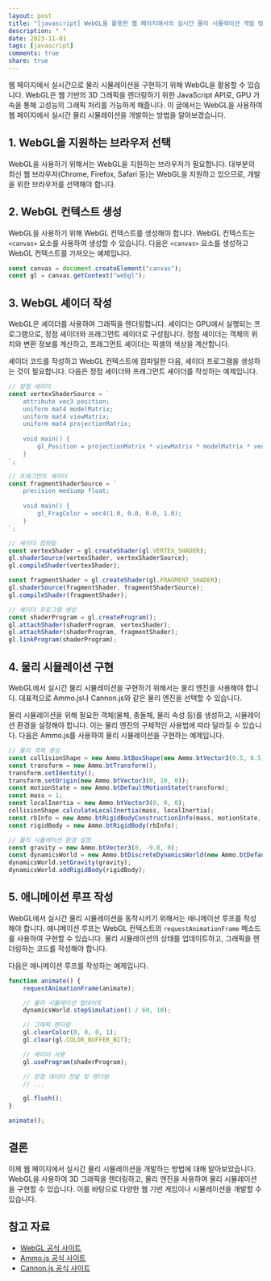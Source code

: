 ```yaml
---
layout: post
title: "[javascript] WebGL을 활용한 웹 페이지에서의 실시간 물리 시뮬레이션 개발 방법"
description: " "
date: 2023-11-01
tags: [javascript]
comments: true
share: true
---
```


웹 페이지에서 실시간으로 물리 시뮬레이션을 구현하기 위해 WebGL을 활용할 수 있습니다. WebGL은 웹 기반의 3D 그래픽을 렌더링하기 위한 JavaScript API로, GPU 가속을 통해 고성능의 그래픽 처리를 가능하게 해줍니다. 이 글에서는 WebGL을 사용하여 웹 페이지에서 실시간 물리 시뮬레이션을 개발하는 방법을 알아보겠습니다.

## 1. WebGL을 지원하는 브라우저 선택

WebGL을 사용하기 위해서는 WebGL을 지원하는 브라우저가 필요합니다. 대부분의 최신 웹 브라우저(Chrome, Firefox, Safari 등)는 WebGL을 지원하고 있으므로, 개발을 위한 브라우저를 선택해야 합니다.

## 2. WebGL 컨텍스트 생성

WebGL을 사용하기 위해 WebGL 컨텍스트를 생성해야 합니다. WebGL 컨텍스트는 `<canvas>` 요소를 사용하여 생성할 수 있습니다. 다음은 `<canvas>` 요소를 생성하고 WebGL 컨텍스트를 가져오는 예제입니다.

```javascript
const canvas = document.createElement("canvas");
const gl = canvas.getContext("webgl");
```

## 3. WebGL 셰이더 작성

WebGL은 셰이더를 사용하여 그래픽을 렌더링합니다. 셰이더는 GPU에서 실행되는 프로그램으로, 정점 셰이더와 프래그먼트 셰이더로 구성됩니다. 정점 셰이더는 객체의 위치와 변환 정보를 계산하고, 프래그먼트 셰이더는 픽셀의 색상을 계산합니다.

셰이더 코드를 작성하고 WebGL 컨텍스트에 컴파일한 다음, 셰이더 프로그램을 생성하는 것이 필요합니다. 다음은 정점 셰이더와 프래그먼트 셰이더를 작성하는 예제입니다.

```javascript
// 정점 셰이더
const vertexShaderSource = `
    attribute vec3 position;
    uniform mat4 modelMatrix;
    uniform mat4 viewMatrix;
    uniform mat4 projectionMatrix;
    
    void main() {
        gl_Position = projectionMatrix * viewMatrix * modelMatrix * vec4(position, 1.0);
    }
`;

// 프래그먼트 셰이더
const fragmentShaderSource = `
    precision mediump float;
    
    void main() {
        gl_FragColor = vec4(1.0, 0.0, 0.0, 1.0);
    }
`;

// 셰이더 컴파일
const vertexShader = gl.createShader(gl.VERTEX_SHADER);
gl.shaderSource(vertexShader, vertexShaderSource);
gl.compileShader(vertexShader);

const fragmentShader = gl.createShader(gl.FRAGMENT_SHADER);
gl.shaderSource(fragmentShader, fragmentShaderSource);
gl.compileShader(fragmentShader);

// 셰이더 프로그램 생성
const shaderProgram = gl.createProgram();
gl.attachShader(shaderProgram, vertexShader);
gl.attachShader(shaderProgram, fragmentShader);
gl.linkProgram(shaderProgram);
```

## 4. 물리 시뮬레이션 구현

WebGL에서 실시간 물리 시뮬레이션을 구현하기 위해서는 물리 엔진을 사용해야 합니다. 대표적으로 Ammo.js나 Cannon.js와 같은 물리 엔진을 선택할 수 있습니다.

물리 시뮬레이션을 위해 필요한 객체(물체, 충돌체, 물리 속성 등)를 생성하고, 시뮬레이션 환경을 설정해야 합니다. 이는 물리 엔진의 구체적인 사용법에 따라 달라질 수 있습니다. 다음은 Ammo.js를 사용하여 물리 시뮬레이션을 구현하는 예제입니다.

```javascript
// 물리 객체 생성
const collisionShape = new Ammo.btBoxShape(new Ammo.btVector3(0.5, 0.5, 0.5));
const transform = new Ammo.btTransform();
transform.setIdentity();
transform.setOrigin(new Ammo.btVector3(0, 10, 0));
const motionState = new Ammo.btDefaultMotionState(transform);
const mass = 1;
const localInertia = new Ammo.btVector3(0, 0, 0);
collisionShape.calculateLocalInertia(mass, localInertia);
const rbInfo = new Ammo.btRigidBodyConstructionInfo(mass, motionState, collisionShape, localInertia);
const rigidBody = new Ammo.btRigidBody(rbInfo);

// 물리 시뮬레이션 환경 설정
const gravity = new Ammo.btVector3(0, -9.8, 0);
const dynamicsWorld = new Ammo.btDiscreteDynamicsWorld(new Ammo.btDefaultCollisionConfiguration(), new Ammo.btDbvtBroadphase(), new Ammo.btSequentialImpulseConstraintSolver(), new Ammo.btDefaultCollisionConfiguration());
dynamicsWorld.setGravity(gravity);
dynamicsWorld.addRigidBody(rigidBody);
```

## 5. 애니메이션 루프 작성

WebGL에서 실시간 물리 시뮬레이션을 동작시키기 위해서는 애니메이션 루프를 작성해야 합니다. 애니메이션 루프는 WebGL 컨텍스트의 `requestAnimationFrame` 메소드를 사용하여 구현할 수 있습니다. 물리 시뮬레이션의 상태를 업데이트하고, 그래픽을 렌더링하는 코드를 작성해야 합니다.

다음은 애니메이션 루프를 작성하는 예제입니다.

```javascript
function animate() {
    requestAnimationFrame(animate);

    // 물리 시뮬레이션 업데이트
    dynamicsWorld.stepSimulation(1 / 60, 10);

    // 그래픽 렌더링
    gl.clearColor(0, 0, 0, 1);
    gl.clear(gl.COLOR_BUFFER_BIT);

    // 셰이더 사용
    gl.useProgram(shaderProgram);

    // 정점 데이터 전달 및 렌더링
    // ...

    gl.flush();
}

animate();
```

## 결론

이제 웹 페이지에서 실시간 물리 시뮬레이션을 개발하는 방법에 대해 알아보았습니다. WebGL을 사용하여 3D 그래픽을 렌더링하고, 물리 엔진을 사용하여 물리 시뮬레이션을 구현할 수 있습니다. 이를 바탕으로 다양한 웹 기반 게임이나 시뮬레이션을 개발할 수 있습니다.

## 참고 자료

- [WebGL 공식 사이트](https://webgl.org/)
- [Ammo.js 공식 사이트](https://github.com/kripken/ammo.js/)
- [Cannon.js 공식 사이트](https://schteppe.github.io/cannon.js/)